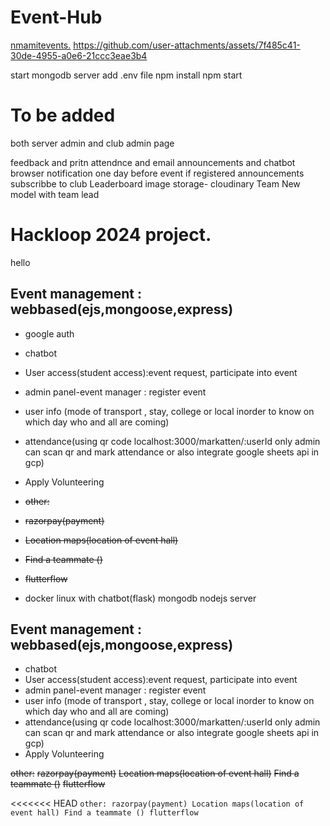 # Event-Hub
[nmamitevents.](https://nmamitevents.onrender.com/)
https://github.com/user-attachments/assets/7f485c41-30de-4955-a0e6-21ccc3eae3b4





start mongodb server
add .env file
npm install
npm start

# To be added

both server admin and club admin page




feedback and pritn attendnce
and email announcements and chatbot
browser notification one day before event if registered
announcements subscribbe to club
Leaderboard
image storage- cloudinary
Team
New model with team lead

# Hackloop 2024 project.
hello

## Event management : webbased(ejs,mongoose,express) 
* google auth
* chatbot
* User access(student access):event request, participate into event
* admin panel-event manager : register event
* user info (mode of transport , stay, college or local inorder to know on which day who and all are coming)
* attendance(using qr code localhost:3000/markatten/:userId only admin can scan qr and mark attendance  or also integrate google sheets api in gcp)
* Apply Volunteering

* ~~other:~~
* ~~razorpay(payment)~~
* ~~Location maps(location of event hall)~~
* ~~Find a teammate ()~~
* ~~flutterflow~~

* docker linux with chatbot(flask) mongodb nodejs server


## Event management : webbased(ejs,mongoose,express) 
* chatbot
* User access(student access):event request, participate into event
* admin panel-event manager : register event
* user info (mode of transport , stay, college or local inorder to know on which day who and all are coming)
* attendance(using qr code localhost:3000/markatten/:userId only admin can scan qr and mark attendance  or also integrate google sheets api in gcp)
* Apply Volunteering

~~other:~~
~~razorpay(payment)~~
~~Location maps(location of event hall)~~
~~Find a teammate ()~~
~~flutterflow~~

<<<<<<< HEAD
`
other:
razorpay(payment)
Location maps(location of event hall)
Find a teammate ()
flutterflow
`
